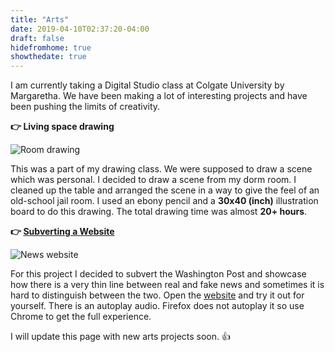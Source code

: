 ```yaml
---
title: "Arts"
date: 2019-04-10T02:37:20-04:00
draft: false
hidefromhome: true
showthedate: true
---
```


I am currently taking a Digital Studio class at Colgate University by Margaretha. We have been making a lot of interesting projects and have been pushing the limits of creativity. 

**:point_right: Living space drawing**

![Room drawing](/images/room.jpg)

This was a part of my drawing class. We were supposed to draw a scene which was personal. I decided to draw a scene from my dorm room. I cleaned up the table and arranged the scene in a way to give the feel of an old-school jail room. I used an ebony pencil and a **30x40 (inch)** illustration board to do this drawing. The total drawing time was almost **20+ hours**. 

**:point_right: [Subverting a Website](/arts/A2)**

![News website](/images/news.png)

For this project I decided to subvert the Washington Post and showcase how there is a very thin line between real and fake news and sometimes it is hard to distinguish between the two. Open the [website](/arts/A2) and try it out for yourself. There is an autoplay audio. Firefox does not autoplay it so use Chrome to get the full experience.


I will update this page with new arts projects soon. :+1:



















